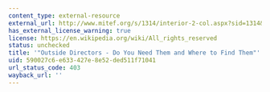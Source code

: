 ```yaml
---
content_type: external-resource
external_url: http://www.mitef.org/s/1314/interior-2-col.aspx?sid=1314&gid=5&pgid=5785
has_external_license_warning: true
license: https://en.wikipedia.org/wiki/All_rights_reserved
status: unchecked
title: '"Outside Directors - Do You Need Them and Where to Find Them"'
uid: 590027c6-e633-427e-8e52-ded511f71041
url_status_code: 403
wayback_url: ''
---
```

